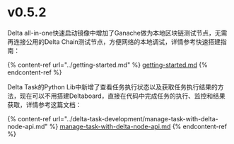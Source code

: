 # v0.5.2

Delta all-in-one快速启动镜像中增加了Ganache做为本地区块链测试节点，无需再连接公用的Delta Chain测试节点，方便网络的本地调试，详情参考快速搭建指南：

{% content-ref url="../getting-started.md" %}
[getting-started.md](../getting-started.md)
{% endcontent-ref %}

Delta Task的Python Lib中新增了查看任务执行状态以及获取任务执行结果的方法，现在可以不用搭建Deltaboard，直接在代码中完成任务的执行、监控和结果获取，详情参考这篇文档：

{% content-ref url="../delta-task-development/manage-task-with-delta-node-api.md" %}
[manage-task-with-delta-node-api.md](../delta-task-development/manage-task-with-delta-node-api.md)
{% endcontent-ref %}
